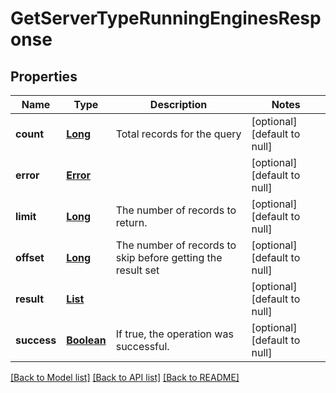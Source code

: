 # GetServerTypeRunningEnginesResponse
## Properties

Name | Type | Description | Notes
------------ | ------------- | ------------- | -------------
**count** | [**Long**](long.md) | Total records for the query | [optional] [default to null]
**error** | [**Error**](Error.md) |  | [optional] [default to null]
**limit** | [**Long**](long.md) | The number of records to return. | [optional] [default to null]
**offset** | [**Long**](long.md) | The number of records to skip before getting the result set | [optional] [default to null]
**result** | [**List**](ServerTypeEngineRunningDetail.md) |  | [optional] [default to null]
**success** | [**Boolean**](boolean.md) | If true, the operation was successful. | [optional] [default to null]

[[Back to Model list]](../README.md#documentation-for-models) [[Back to API list]](../README.md#documentation-for-api-endpoints) [[Back to README]](../README.md)


